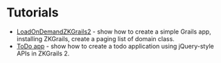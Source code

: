 # Tutorials #

  * [LoadOnDemandZKGrails2](LoadOnDemandZKGrails2.md) - show how to create a simple Grails app, installing ZKGrails, create a paging list of domain class.
  * [ToDo app](http://groovy.dzone.com/articles/jquery-style-enterprise-0) - show how to create a todo application using jQuery-style APIs in ZKGrails 2.